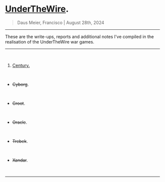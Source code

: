# [UnderTheWire](https://underthewire.tech/).

> Daus Meier, Francisco | August 28th, 2024

-----

These are the write-ups, reports and additional notes I've compiled in the realisation of the UnderTheWire war games.

-----

<br>

1. [Century.](century)

<br>

* ~~Cyborg~~.

<br>

* ~~Groot~~.

<br>

* ~~Oracle~~.

<br>

* ~~Trebek~~.

<br>

* ~~Xandar~~.

<br>

-----
